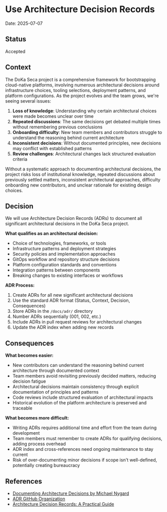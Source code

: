 # Use Architecture Decision Records

Date: 2025-07-07

## Status

Accepted

## Context

The DoKa Seca project is a comprehensive framework for bootstrapping cloud-native platforms, involving numerous architectural decisions around infrastructure choices, tooling selections, deployment patterns, and platform configurations. As the project evolves and the team grows, we're seeing several issues:

1. **Loss of knowledge**: Understanding why certain architectural choices were made becomes unclear over time
2. **Repeated discussions**: The same decisions get debated multiple times without remembering previous conclusions
3. **Onboarding difficulty**: New team members and contributors struggle to understand the reasoning behind current architecture
4. **Inconsistent decisions**: Without documented principles, new decisions may conflict with established patterns
5. **Review challenges**: Architectural changes lack structured evaluation criteria

Without a systematic approach to documenting architectural decisions, the project risks loss of institutional knowledge, repeated discussions about previously settled matters, inconsistent architectural approaches, difficulty onboarding new contributors, and unclear rationale for existing design choices.

## Decision

We will use Architecture Decision Records (ADRs) to document all significant architectural decisions in the DoKa Seca project.

**What qualifies as an architectural decision:**

- Choice of technologies, frameworks, or tools
- Infrastructure patterns and deployment strategies
- Security policies and implementation approaches
- GitOps workflow and repository structure decisions
- Platform configuration standards and conventions
- Integration patterns between components
- Breaking changes to existing interfaces or workflows

**ADR Process:**

1. Create ADRs for all new significant architectural decisions
2. Use the standard ADR format (Status, Context, Decision, Consequences)
3. Store ADRs in the `/docs/adr/` directory
4. Number ADRs sequentially (001, 002, etc.)
5. Include ADRs in pull request reviews for architectural changes
6. Update the ADR index when adding new records

## Consequences

**What becomes easier:**

- New contributors can understand the reasoning behind current architecture through documented context
- Team members avoid revisiting previously decided matters, reducing decision fatigue
- Architectural decisions maintain consistency through explicit documentation of principles and patterns
- Code reviews include structured evaluation of architectural impacts
- Historical evolution of the platform architecture is preserved and traceable

**What becomes more difficult:**

- Writing ADRs requires additional time and effort from the team during development
- Team members must remember to create ADRs for qualifying decisions, adding process overhead
- ADR index and cross-references need ongoing maintenance to stay current
- Risk of over-documenting minor decisions if scope isn't well-defined, potentially creating bureaucracy

## References

- [Documenting Architecture Decisions by Michael Nygard](https://cognitect.com/blog/2011/11/15/documenting-architecture-decisions)
- [ADR GitHub Organization](https://adr.github.io/)
- [Architecture Decision Records: A Practical Guide](https://github.com/joelparkerhenderson/architecture-decision-record)
